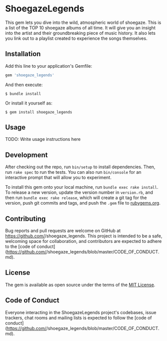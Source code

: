 # ShoegazeLegends

This gem lets you dive into the wild, atmospheric world of shoegaze. This is a list of the TOP 10 shoegaze albums of all time. It will give you an insight into the artist and their groundbreaking piece of music history. It also lets you link out to a playlist created to experience the songs themselves.

## Installation

Add this line to your application's Gemfile:

```ruby
gem 'shoegaze_legends'
```

And then execute:

    $ bundle install

Or install it yourself as:

    $ gem install shoegaze_legends

## Usage

TODO: Write usage instructions here

## Development

After checking out the repo, run `bin/setup` to install dependencies. Then, run `rake spec` to run the tests. You can also run `bin/console` for an interactive prompt that will allow you to experiment.

To install this gem onto your local machine, run `bundle exec rake install`. To release a new version, update the version number in `version.rb`, and then run `bundle exec rake release`, which will create a git tag for the version, push git commits and tags, and push the `.gem` file to [rubygems.org](https://rubygems.org).

## Contributing

Bug reports and pull requests are welcome on GitHub at https://github.com/<github username>/shoegaze_legends. This project is intended to be a safe, welcoming space for collaboration, and contributors are expected to adhere to the [code of conduct](https://github.com/<github username>/shoegaze_legends/blob/master/CODE_OF_CONDUCT.md).


## License

The gem is available as open source under the terms of the [MIT License](https://opensource.org/licenses/MIT).

## Code of Conduct

Everyone interacting in the ShoegazeLegends project's codebases, issue trackers, chat rooms and mailing lists is expected to follow the [code of conduct](https://github.com/<github username>/shoegaze_legends/blob/master/CODE_OF_CONDUCT.md).
